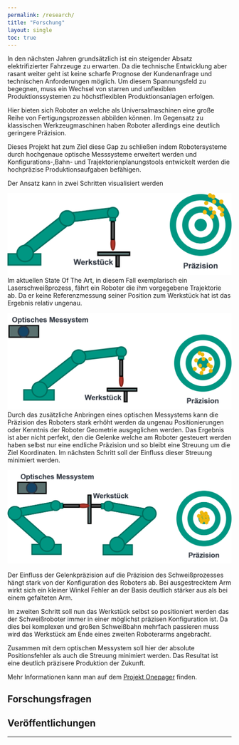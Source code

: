```yaml
---
permalink: /research/
title: "Forschung"
layout: single
toc: true
---
```


In den nächsten Jahren grundsätzlich ist ein steigender Absatz elektrifizierter Fahrzeuge zu erwarten. Da die technische Entwicklung aber rasant weiter geht ist keine scharfe Prognose der Kundenanfrage und technischen Anforderungen möglich.
Um diesem Spannungsfeld zu begegnen, muss ein Wechsel von starren und unflexiblen Produktionssystemen zu höchstflexiblen Produktionsanlagen erfolgen.

Hier bieten sich Roboter an welche als Universalmaschinen eine große Reihe von Fertigungsprozessen abbilden können.
Im Gegensatz zu klassischen Werkzeugmaschinen haben Roboter allerdings eine deutlich geringere Präzision.

Dieses Projekt hat zum Ziel diese Gap zu schließen indem Robotersysteme durch hochgenaue optische Messsysteme erweitert werden und Konfigurations-,Bahn- und Trajektorienplanungstools entwickelt werden die hochpräzise Produktionsaufgaben befähigen.

Der Ansatz kann in zwei Schritten visualisiert werden

![initial_system](https://raw.githubusercontent.com/liquidcronos/praeflexbot_website/master/images/initial_system.png)
Im aktuellen State Of The Art, in diesem Fall exemplarisch ein Laserschweißprozess, fährt ein Roboter die ihm vorgegebene Trajektorie ab.
Da er keine Referenzmessung seiner Position zum Werkstück hat ist das Ergebnis relativ ungenau. 

![opt_ctr_system](https://raw.githubusercontent.com/liquidcronos/praeflexbot_website/master/images/opt_ctr_system.png)
Durch das zusätzliche Anbringen eines optischen Messystems kann die Präzision des Roboters stark erhöht werden da ungenau Positionierungen oder Kenntnis der Roboter Geometrie ausgeglichen werden.
Das Ergebnis ist aber nicht perfekt, den die Gelenke welche am Roboter gesteuert werden haben selbst nur eine endliche Präzision und so bleibt eine Streuung um die Ziel Koordinaten. Im nächsten Schritt soll der Einfluss dieser Streuung minimiert werden.

![double_opt_ctr](https://raw.githubusercontent.com/liquidcronos/praeflexbot_website/master/images/double_opt_ctr_system.png)

Der Einfluss der Gelenkpräzision auf die Präzision des Schweißprozesses hängt stark von der Konfiguration des Roboters ab.
Bei ausgestrecktem Arm wirkt sich ein kleiner Winkel Fehler an der Basis deutlich stärker aus als bei einem gefalteten Arm.

Im zweiten Schritt soll nun das Werkstück selbst so positioniert werden das der Schweißroboter immer in einer möglichst präzisen Konfiguration ist.
Da dies bei komplexen und großen Schweißbahn mehrfach passieren muss wird das Werkstück am Ende eines zweiten Roboterarms angebracht.

Zusammen mit dem optischen Messystem soll hier der absolute Positionsfehler als auch die Streuung minimiert werden.
Das Resultat ist eine deutlich präzisere Produktion der Zukunft. 

Mehr Informationen kann man auf dem [Projekt Onepager](https://www.icm.kit.edu/downloads/ICM-Projekte/ICM_Kurzvorstellung_SDManu3_SDPr%c3%a4FlexBot.pdf) finden.



## Forschungsfragen

## Veröffentlichungen
---


